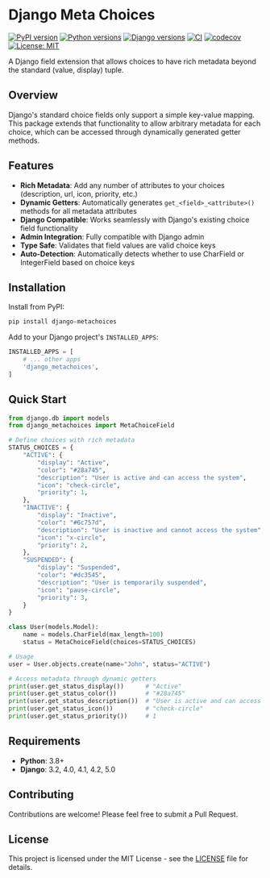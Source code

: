# Django Meta Choices

[![PyPI version](https://badge.fury.io/py/django-metachoices.svg)](https://badge.fury.io/py/django-metachoices)
[![Python versions](https://img.shields.io/pypi/pyversions/django-metachoices.svg)](https://pypi.org/project/django-metachoices/)
[![Django versions](https://img.shields.io/pypi/djversions/django-metachoices.svg)](https://pypi.org/project/django-metachoices/)
[![CI](https://github.com/luqmaansu/django-metachoices/workflows/CI/badge.svg)](https://github.com/luqmaansu/django-metachoices/actions)
[![codecov](https://codecov.io/gh/luqmaansu/django-metachoices/branch/main/graph/badge.svg)](https://codecov.io/gh/luqmaansu/django-metachoices)
[![License: MIT](https://img.shields.io/badge/License-MIT-yellow.svg)](https://opensource.org/licenses/MIT)

A Django field extension that allows choices to have rich metadata beyond the standard (value, display) tuple.

## Overview

Django's standard choice fields only support a simple key-value mapping. This package extends that functionality to allow arbitrary metadata for each choice, which can be accessed through dynamically generated getter methods.

## Features

- **Rich Metadata**: Add any number of attributes to your choices (description, url, icon, priority, etc.)
- **Dynamic Getters**: Automatically generates `get_<field>_<attribute>()` methods for all metadata attributes
- **Django Compatible**: Works seamlessly with Django's existing choice field functionality
- **Admin Integration**: Fully compatible with Django admin
- **Type Safe**: Validates that field values are valid choice keys
- **Auto-Detection**: Automatically detects whether to use CharField or IntegerField based on choice keys

## Installation

Install from PyPI:

```bash
pip install django-metachoices
```

Add to your Django project's `INSTALLED_APPS`:

```python
INSTALLED_APPS = [
    # ... other apps
    'django_metachoices',
]
```

## Quick Start

```python
from django.db import models
from django_metachoices import MetaChoiceField

# Define choices with rich metadata
STATUS_CHOICES = {
    "ACTIVE": {
        "display": "Active",
        "color": "#28a745",
        "description": "User is active and can access the system",
        "icon": "check-circle",
        "priority": 1,
    },
    "INACTIVE": {
        "display": "Inactive", 
        "color": "#6c757d",
        "description": "User is inactive and cannot access the system",
        "icon": "x-circle",
        "priority": 2,
    },
    "SUSPENDED": {
        "display": "Suspended",
        "color": "#dc3545", 
        "description": "User is temporarily suspended",
        "icon": "pause-circle",
        "priority": 3,
    }
}

class User(models.Model):
    name = models.CharField(max_length=100)
    status = MetaChoiceField(choices=STATUS_CHOICES)

# Usage
user = User.objects.create(name="John", status="ACTIVE")

# Access metadata through dynamic getters
print(user.get_status_display())      # "Active"
print(user.get_status_color())        # "#28a745"
print(user.get_status_description())  # "User is active and can access the system"
print(user.get_status_icon())         # "check-circle"
print(user.get_status_priority())     # 1
```

## Requirements

- **Python**: 3.8+
- **Django**: 3.2, 4.0, 4.1, 4.2, 5.0

## Contributing

Contributions are welcome! Please feel free to submit a Pull Request.

## License

This project is licensed under the MIT License - see the [LICENSE](LICENSE) file for details. 